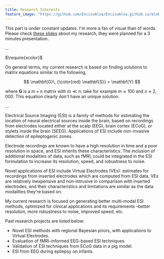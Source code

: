 ```yaml
---
title: Research Interests
feature_image: "https://github.com/EncisoAlva/EncisoAlva.github.io/blob/main/img/banner_tulip.jpg?raw=true"
---
```


This part is under constant updates. I'm more a fan of visual than of words. Please check [these slides](/files/EncisoAlva_240226.pdf?raw=true) about my research, they were planned for a 3 minutes presentation.

...

$\require{xcolor}$

On general terms, my current research is based on finding solutions to matrix equations similar to the following,

$$ \mathbf{G}\, {\color{red} \mathbf{S}} = \mathbf{Y} $$

where $\mathbf{G}$ is a $m\times n$ matrix with $m \ll n$; take for example $m\approx 100$ and $n\approx 2,000$. This equation clearly don't have an unique solution.



...

Electrical Source Imaging (ESI) is a family of methods for estimating the location of neural electrical sources inside the brain, based on recordings from electrodes located either at the scalp (EEG), brain cortex (ECoG), or stylets inside the brain (SEEG). Applications of ESI include non-invasive detection of epileptogenic zones.  

Electrode recordings are known to have a high resolution in time and a poor resolution in space, and ESI inherits these characteristics. The inclusion of additional modalities of data, such as fMRI, could be integrated in the ESI formulation to increase its resolution, speed, and robustness to noise. 

Novel applications of ESI include Virtual Electrodes (VEs): estimates for recordings from inserted electrodes which are computed from ESI data. VEs are relatively inexpensive and non-intrusive in comparison with inserted electrodes, and their characteristics and limitations are similar as the data modalities they're based on.  

My current research is focused on generating better multi-modal ESI methods, optimized for clinical applications and its requirements –better resolution, more robustness to noise, improved speed, etc.  

Past research projects are listed below:
* Novel ESI methods with regional Bayesian priors, with applications to Virtual Electrodes. 
* Evaluation of fMRI-informed EEG-based ESI techniques. 
* Validation of ESI techniques from ECoG data in a pig model. 
* ESI from EEG during epilepsy on infants. 
